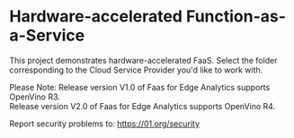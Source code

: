 # Hardware-accelerated Function-as-a-Service

This project demonstrates hardware-accelerated FaaS. Select the folder corresponding to the Cloud Service Provider you'd like to work with.

Please Note:
Release version V1.0 of Faas for Edge Analytics supports OpenVino R3.  
Release version V2.0 of Faas for Edge Analytics supports OpenVino R4.  

Report security problems to: https://01.org/security
